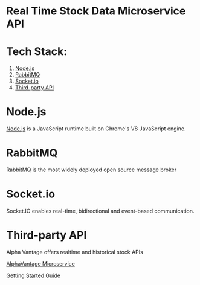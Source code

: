# Real Time Stock Data Microservice API

# Tech Stack:

1. [Node.js](#nodejs)
2. [RabbitMQ](#rabbitmq)
3. [Socket.io](#socketio)
4. [Third-party API](#thirdpartyapi)

# Node.js <a name="nodejs"></a>

[Node.js](https://nodejs.org/en/) is a JavaScript runtime built on Chrome's V8 JavaScript engine.

# RabbitMQ <a name="rabbitmq"></a>

RabbitMQ is the most widely deployed open source message broker

# Socket.io <a name="socketio"></a>

Socket.IO enables real-time, bidirectional and event-based communication.

# Third-party API <a name="thirdpartyapi"></a>

Alpha Vantage offers realtime and historical stock APIs

[AlphaVantage Microservice](https://github.com/sharp0111/alphavantage-service)

[Getting Started Guide](https://medium.com/alpha-vantage/get-started-with-alpha-vantage-data-619a70c7f33a)
